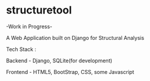 # structuretool

-Work in Progress-

A Web Application built on Django for Structural Analysis

Tech Stack :

Backend - Django, SQLite(for development)

Frontend - HTML5, BootStrap, CSS, some Javascript
